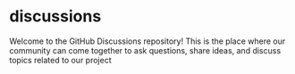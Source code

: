 # discussions
Welcome to the GitHub Discussions repository! This is the place where our community can come together to ask questions, share ideas, and discuss topics related to our project
